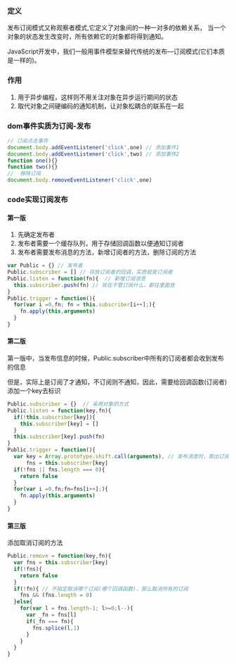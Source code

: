### 定义
发布订阅模式又称观察者模式,它定义了对象间的一种一对多的依赖关系，
当一个对象的状态发生改变时，所有依赖它的对象都将得到通知。

JavaScript开发中，我们一般用事件模型来替代传统的发布—订阅模式(它们本质是一样的)。

### 作用
1. 用于异步编程，这样则不用关注对象在异步运行期间的状态
2. 取代对象之间硬编码的通知机制，让对象松耦合的联系在一起

### dom事件实质为订阅-发布

```javascript
// 订阅点击事件
document.body.addEventListener('click',one) // 添加事件1
document.body.addEventListener('click',two) // 添加事件2
function one(){}
function two(){}
//  移除订阅
document.body.removeEventListener('click',one) 
```

### code实现订阅发布

#### 第一版
1. 先确定发布者
2. 发布者需要一个缓存队列，用于存储回调函数以便通知订阅者
3. 发布者需要发布消息的方法，新增订阅者的方法，删除订阅的方法
```javascript
var Public = {} // 发布者
Public.subscriber = [] // 存放订阅者的回调，实质就是订阅者
Public.listen = function(fn){  // 新增订阅消息
  this.subscriber.push(fn) // 现在不管订阅什么，都往里面放
}
Public.trigger = function(){
  for(var i =0,fn; fn = this.subscriber[i++];){
    fn.apply(this,arguments)
  }
}
```
#### 第二版
第一版中，当发布信息的时候，Public.subscriber中所有的订阅者都会收到发布的信息

但是，实际上是订阅了才通知，不订阅则不通知，因此，需要给回调函数(订阅者)添加一个key去标识
```javascript
Public.subscriber = {}  // 采用对象的方式
Public.listen = function(key,fn){
  if(!this.subscriber[key]){
    this.subscriber[key] = []
  }
  this.subscriber[key].push(fn)
}
Public.trigger = function(){
  var key = Array.prototype.shift.call(arguments), // 发布消息时，取出订阅了该事件的订阅者(回调函数)
      fns = this.subscriber[key]
  if(!fns || fns.length === 0){
    return false
  }
  for(var i =0,fn;fn=fns[i++];){
    fn.apply(this,arguments)
  }
}
```

#### 第三版
添加取消订阅的方法
```javascript
Public.remove = function(key,fn){
  var fns = this.subscriber[key]
  if(!fns){
    return false
  }
  if(!fn){ // 不指定取消哪个订阅(哪个回调函数)，那么取消所有的订阅
    fns && (fns.length = 0)
  }else{
    for(var l = fns.length-1; l>=0;l--){
      var _fn = fns[l]
      if(_fn === fn){
        fns.splice(l,1)
      }
    }
  }
}
```

